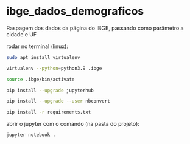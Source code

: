 # ibge_dados_demograficos
Raspagem dos dados da página do IBGE, passando como parâmetro a cidade e UF

rodar no terminal (linux):

```bash
sudo apt install virtualenv

virtualenv --python=python3.9 .ibge

source .ibge/bin/activate

pip install --upgrade jupyterhub

pip install --upgrade --user nbconvert

pip install -r requirements.txt
```


abrir o jupyter com o comando (na pasta do projeto):

```bash
jupyter notebook .
```
